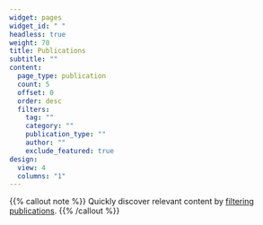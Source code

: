 ```yaml
---
widget: pages
widget_id: " "
headless: true
weight: 70
title: Publications
subtitle: ""
content:
  page_type: publication
  count: 5
  offset: 0
  order: desc
  filters:
    tag: ""
    category: ""
    publication_type: ""
    author: ""
    exclude_featured: true
design:
  view: 4
  columns: "1"
---
```

{{% callout note %}}
Quickly discover relevant content by [filtering publications](./publication/).
{{% /callout %}}